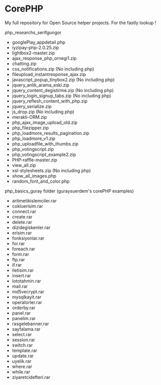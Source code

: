 # CorePHP
My full repository for Open Source helper projects. For the fastly lookup !

php_researchs_serifgungor
- googlePlay_appdetail.php
- iyzipay-php-2.0.25.zip
- lightbox2-master.zip
- ajax_response_php_ornegi1.zip
- chatting.zip
- css_notifications.zip (No including php)
- fileupload_instantresponse_ajax.zip
- javascript_popup_tinybox2.zip (No including php)
- jquery_anlik_arama_eski.zip
- jquery_content_degistirme.zip (No including php)
- jquery_login_signup_tabs.zip (No including php)
- jquery_reflesh_content_with_php.zip
- jquery_serialize.zip
- js_drop.zip (No including php)
- merakli-ORM.zip
- php_ajax_image_upload_old.zip
- php_filezipper.zip
- php_loadmore_results_pagination.zip
- php_loadmore_v1.zip
- php_uploadfile_with_thumbs.zip
- php_votingscript.zip
- php_votingscript_example2.zip
- PHP-raffle-master.zip
- view_all.zip
- xsl-stylesheets.zip (No including php)
- show_all_images.php
- random_font_and_color.php


php_basics_guray folder (guraysuerdem's corePHP examples)
-	aritmetikislemciler.rar
- cokluerisim.rar
-	connect.rar
- create.rar
- delete.rar
- dizidegiskenler.rar
- erisim.rar
- fonksiyonlar.rar
- for.rar
- foreach.rar
- form.rar
- ftp.rar
- if.rar
- iletisim.rar
- insert.rar
- lototahmin.rar
- mail.rar
- md5vecrypt.rar
- mysqlkayit.rar
- operatorler.rar
- orderby.rar
- panel.rar
- panelim.rar
- rasgelebanner.rar
- sayfalama.rar
- select.rar
- session.rar
- switch.rar
- template.rar
- update.rar
- uyelik.rar
- where.rar
- while.rar
- ziyaretcidefteri.rar
